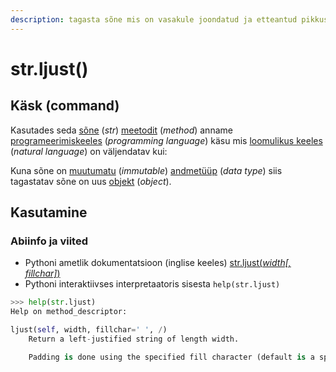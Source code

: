 ```yaml
---
description: tagasta sõne mis on vasakule joondatud ja etteantud pikkusega
---
```


# str.ljust\(\)

## Käsk \(command\)

Kasutades seda [sõne](../) \(_str_\) [meetodit](../../../../terminid/sonastik/meetod-method.md) \(_method_\) anname [programeerimiskeeles](../../../../terminid/sonastik/programmeerimiskeel-programming-language.md) \(_programming language_\) käsu mis [loomulikus keeles](../../../../terminid/sonastik/loomulik-keel-natural-language.md) \(_natural language_\) on väljendatav kui: 

Kuna sõne on [muutumatu](../../../../terminid/sonastik/muutumatu-immutable.md) \(_immutable_\) [andmetüüp](../../../../terminid/sonastik/andmetueuep-datatype.md) \(_data type_\) siis tagastatav sõne on uus [objekt](../../../../terminid/sonastik/objekt-object.md) \(_object_\). 

## Kasutamine

### Abiinfo ja viited

* Pythoni ametlik dokumentatsioon \(inglise keeles\) [str.ljust\(_width\[, fillchar\]_\)](https://docs.python.org/3/library/stdtypes.html#str.ljust)
* Pythoni interaktiivses interpretaatoris sisesta `help(str.ljust)`

```python
>>> help(str.ljust)
Help on method_descriptor:

ljust(self, width, fillchar=' ', /)
    Return a left-justified string of length width.

    Padding is done using the specified fill character (default is a space).
```

